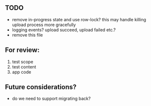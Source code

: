## TODO

* remove in-progress state and use row-lock?  this may handle killing upload process more gracefully
* logging events? upload succeed, upload failed etc.?
* remove this file

## For review:

1. test scope
2. test content
3. app code

## Future considerations?

* do we need to support migrating back?

